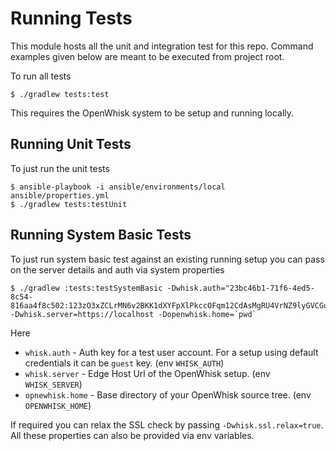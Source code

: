 <!--
#
# Licensed to the Apache Software Foundation (ASF) under one or more
# contributor license agreements.  See the NOTICE file distributed with
# this work for additional information regarding copyright ownership.
# The ASF licenses this file to You under the Apache License, Version 2.0
# (the "License"); you may not use this file except in compliance with
# the License.  You may obtain a copy of the License at
#
#     http://www.apache.org/licenses/LICENSE-2.0
#
# Unless required by applicable law or agreed to in writing, software
# distributed under the License is distributed on an "AS IS" BASIS,
# WITHOUT WARRANTIES OR CONDITIONS OF ANY KIND, either express or implied.
# See the License for the specific language governing permissions and
# limitations under the License.
#
-->

# Running Tests

This module hosts all the unit and integration test for this repo. Command
examples given below are meant to be executed from project root.

To run all tests

    $ ./gradlew tests:test

This requires the OpenWhisk system to be setup and running locally.

## Running Unit Tests

To just run the unit tests

    $ ansible-playbook -i ansible/environments/local ansible/properties.yml
    $ ./gradlew tests:testUnit

## Running System Basic Tests

To just run system basic test against an existing running setup you can pass on
the server details and auth via system properties

    $ ./gradlew :tests:testSystemBasic -Dwhisk.auth="23bc46b1-71f6-4ed5-8c54-816aa4f8c502:123zO3xZCLrMN6v2BKK1dXYFpXlPkccOFqm12CdAsMgRU4VrNZ9lyGVCGuMDGIwP" -Dwhisk.server=https://localhost -Dopenwhisk.home=`pwd`

Here

- `whisk.auth` - Auth key for a test user account. For a setup using default
  credentials it can be `guest` key. (env `WHISK_AUTH`)
- `whisk.server` - Edge Host Url of the OpenWhisk setup. (env `WHISK_SERVER`)
- `opnewhisk.home` - Base directory of your OpenWhisk source tree. (env
  `OPENWHISK_HOME`)

If required you can relax the SSL check by passing `-Dwhisk.ssl.relax=true`. All
these properties can also be provided via env variables.
